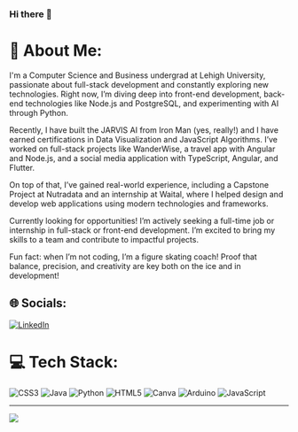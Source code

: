 ### Hi there 👋

# 💫 About Me:
I'm a Computer Science and Business undergrad at Lehigh University, passionate about full-stack development and constantly exploring new technologies. Right now, I’m diving deep into front-end development, back-end technologies like Node.js and PostgreSQL, and experimenting with AI through Python. <br>

Recently, I have built the JARVIS AI from Iron Man (yes, really!) and I have earned certifications in Data Visualization and JavaScript Algorithms. I’ve worked on full-stack projects like WanderWise, a travel app with Angular and Node.js, and a social media application with TypeScript, Angular, and Flutter. <br>

On top of that, I’ve gained real-world experience, including a Capstone Project at Nutradata and an internship at Waital, where I helped design and develop web applications using modern technologies and frameworks. <br>

Currently looking for opportunities! I’m actively seeking a full-time job or internship in full-stack or front-end development. I’m excited to bring my skills to a team and contribute to impactful projects. <br>

Fun fact: when I’m not coding, I’m a figure skating coach! Proof that balance, precision, and creativity are key both on the ice and in development!

## 🌐 Socials:
[![LinkedIn](https://img.shields.io/badge/LinkedIn-%230077B5.svg?logo=linkedin&logoColor=white)](https://linkedin.com/in/vickyvilleta) 

# 💻 Tech Stack:
![CSS3](https://img.shields.io/badge/css3-%231572B6.svg?style=for-the-badge&logo=css3&logoColor=white) ![Java](https://img.shields.io/badge/java-%23ED8B00.svg?style=for-the-badge&logo=java&logoColor=white) ![Python](https://img.shields.io/badge/python-3670A0?style=for-the-badge&logo=python&logoColor=ffdd54) ![HTML5](https://img.shields.io/badge/html5-%23E34F26.svg?style=for-the-badge&logo=html5&logoColor=white) ![Canva](https://img.shields.io/badge/Canva-%2300C4CC.svg?style=for-the-badge&logo=Canva&logoColor=white) ![Arduino](https://img.shields.io/badge/-Arduino-00979D?style=for-the-badge&logo=Arduino&logoColor=white) ![JavaScript](https://img.shields.io/badge/javascript-%23323330.svg?style=for-the-badge&logo=javascript&logoColor=%23F7DF1E) 

---
[![](https://visitcount.itsvg.in/api?id=heyitsvicky&icon=0&color=0)](https://visitcount.itsvg.in)

<!-- Proudly created with GPRM ( https://gprm.itsvg.in ) -->

<!--
**heyitsvicky/heyitsvicky** is a ✨ _special_ ✨ repository because its `README.md` (this file) appears on your GitHub profile.

Here are some ideas to get you started:

- 🔭 I’m currently working on ...
- 🌱 I’m currently learning ...
- 👯 I’m looking to collaborate on ...
- 🤔 I’m looking for help with ...
- 💬 Ask me about ...
- 📫 How to reach me: ...
- 😄 Pronouns: ...
- ⚡ Fun fact: ...
-->
